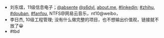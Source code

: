  - 刘东熠，11级信息电子；[@absente](github.com/absente) [@s6dyl](github.com/s6dyl), [about.me](//about.me/absente), [#linkedin](//linkedin.com/absente); [#zhihu](//zhihu.com/people/101010), [#douban](//douban.com/people/absente), [#fanfou](//fanfou.com/absente), NTFS@网易云音乐，nt10@weibo，
 - 李日杰, 10级工程管理; 没有什么做完整的项目，也不想输出价值观，链接就不放了😀
 - #tbd
